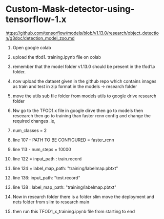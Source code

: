 # Custom-Mask-detector-using-tensorflow-1.x
https://github.com/tensorflow/models/blob/v1.13.0/research/object_detection/g3doc/detection_model_zoo.md

1. Open google colab
2. upload the tfod1. training.ipynb file on colab 
3. remember that the model folder v1.13.0 should be present in the tfod1.x folder.
4. now upload the dataset given in the github repo which contains images as train and test in zip format in the models -> research folder 
5. move the utils sub file folder from models utils to google drive research folder 
6. Nw go to the TFOD1.x file in google dirve then go to models then reseearch then go to training than faster rcnn config and change the required changes .ie,

7. num_classes = 2
8. line 107  - PATH TO BE CONFIGURED = faster_rcnn
9. line 113 - num_steps = 10000
10. line 122 = input_path : train.record
11. line 124 = label_map_path: "training/labelmap.pbtxt"
12. line 136: input_path: "test.record"
13. line 138 : label_map_path: "training/labelmap.pbtxt"

14. Now in research folder there is a folder slim move the deployment and nets folder from slim to research main 


15. then run this TFOD1_x_training.ipynb file from starting to end



